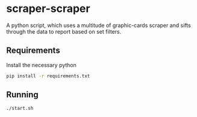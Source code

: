 # scraper-scraper

A python script, which uses a multitude of graphic-cards scraper and sifts through the data to
report based on set filters.

## Requirements

Install the necessary python

```bash
pip install -r requirements.txt
```

## Running

```bash
./start.sh
```